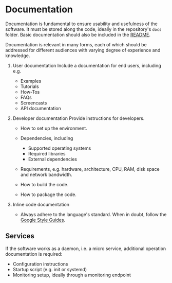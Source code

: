 # Documentation

Documentation is fundamental to ensure usability and usefulness of the software.
It must be stored along the code, ideally in the repository's `docs` folder.
Basic documentation should also be included in the [README](02-readme.md).

Documentation is relevant in many forms, each of which should be addressed for different audiences
with varying degree of experience and knowledge.

1. User documentation
   Include a documentation for end users, including e.g.
   * Examples
   * Tutorials
   * How-Tos
   * FAQs
   * Screencasts
   * API documentation

1. Developer documentation
   Provide instructions for developers.
   * How to set up the environment.
   * Dependencies, including

     * Supported operating systems
     * Required libraries
     * External dependencies

   * Requirements, e.g. hardware, architecture, CPU, RAM, disk space and network bandwidth.
   * How to build the code.
   * How to package the code.

1. Inline code documentation
   * Always adhere to the language's standard.
   When in doubt, follow the [Google Style Guides](https://google.github.io/styleguide/).

## Services

If the software works as a daemon, i.e. a micro service, additional operation documentation is required:

* Configuration instructions
* Startup script (e.g. init or systemd)
* Monitoring setup, ideally through a monitoring endpoint
